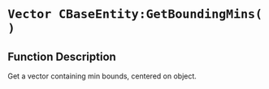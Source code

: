 # `Vector CBaseEntity:GetBoundingMins( )`
## Function Description
Get a vector containing min bounds, centered on object.
